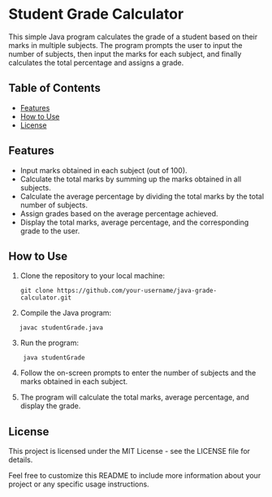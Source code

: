 # Student Grade Calculator

This simple Java program calculates the grade of a student based on their marks in multiple subjects. The program prompts the user to input the number of subjects, then input the marks for each subject, and finally calculates the total percentage and assigns a grade.

## Table of Contents

- [Features](#features)
- [How to Use](#how-to-use)
- [License](#license)

## Features

- Input marks obtained in each subject (out of 100).
- Calculate the total marks by summing up the marks obtained in all subjects.
- Calculate the average percentage by dividing the total marks by the total number of subjects.
- Assign grades based on the average percentage achieved.
- Display the total marks, average percentage, and the corresponding grade to the user.

## How to Use

1. Clone the repository to your local machine:

   ```shell
   git clone https://github.com/your-username/java-grade-calculator.git
   ```
2. Compile the Java program:

```shell
   javac studentGrade.java
```
3. Run the program:
```shell
    java studentGrade
```    
4. Follow the on-screen prompts to enter the number of subjects and the marks obtained in each subject.

5. The program will calculate the total marks, average percentage, and display the grade.

## License
This project is licensed under the MIT License - see the LICENSE file for details.

Feel free to customize this README to include more information about your project or any specific usage instructions.




